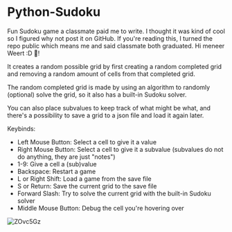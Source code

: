 # Python-Sudoku
Fun Sudoku game a classmate paid me to write.
I thought it was kind of cool so I figured why not post it on GitHub.
If you're reading this, I turned the repo public which means me and said classmate both graduated.
Hi meneer Weert :D 🥧!

It creates a random possible grid by first creating a random completed
grid and removing a random amount of cells from that completed grid.

The random completed grid is made by using an algorithm to
randomly (optional) solve the grid, so it also has a built-in Sudoku solver.

You can also place subvalues to keep track of what might be what,
and there's a possibility to save a grid to a json file and load it again later.

Keybinds:

- Left Mouse Button: Select a cell to give it a value
- Right Mouse Button: Select a cell to give it a subvalue (subvalues do not do anything, they are just "notes")
- 1-9: Give a cell a (sub)value
- Backspace: Restart a game
- L or Right Shift: Load a game from the save file
- S or Return: Save the current grid to the save file
- Forward Slash: Try to solve the current grid with the built-in Sudoku solver
- Middle Mouse Button: Debug the cell you're hovering over



![ZOvc5Gz](https://user-images.githubusercontent.com/104533077/214709033-eabaa58f-a88c-4fee-9c0d-0a97f251f223.png)
